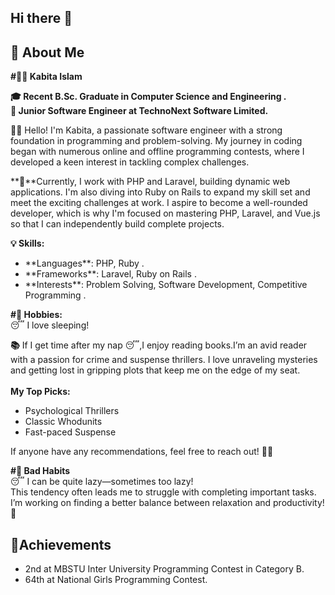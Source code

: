 ## Hi there 👋
## 🌟 About Me
**#👩‍💻 Kabita Islam**

**🎓 Recent B.Sc. Graduate in Computer Science and Engineering .** <br/>
**🚀 Junior Software Engineer at TechnoNext Software Limited.** <br/>


**💁‍♀️** Hello! I'm Kabita, a passionate software engineer with a strong foundation in programming and problem-solving. My journey in coding began with numerous online and offline programming contests, where I developed a keen interest in tackling complex challenges. 

**📍**Currently, I work with PHP and Laravel, building dynamic web applications. I'm also diving into Ruby on Rails to expand my skill set and meet the exciting challenges at work. I aspire to become a well-rounded developer, which is why I'm focused on mastering PHP, Laravel, and Vue.js so that I can independently build complete projects.
<br/>

**💡 Skills:** <br>
<ul>
<li>**Languages**: PHP, Ruby .</li>
<li>**Frameworks**: Laravel, Ruby on Rails .</li>
<li>**Interests**: Problem Solving, Software Development, Competitive Programming .</li>
</ul>

**#🎨 Hobbies:**<br/>
😴 I love sleeping!<br/>

**📚** If I get time after my nap 😴,I enjoy reading books.I’m an avid reader with a passion for crime and suspense thrillers. I love unraveling mysteries and getting lost in gripping plots that keep me on the edge of my seat.<br/><br/>
**My Top Picks:**
<ul>
<li>Psychological Thrillers</li>
<li>Classic Whodunits</li>
<li>Fast-paced Suspense</li>
</ul>
If anyone have any recommendations, feel free to reach out! 💁‍♀️ <br/>

**#🚫 Bad Habits**<br/>
😴 I can be quite lazy—sometimes too lazy!<br>
This tendency often leads me to struggle with completing important tasks. I’m working on finding a better balance between relaxation and productivity! 🫨<br>
## 🏅Achievements
<ul>
<li>2nd at MBSTU Inter University Programming Contest in
Category B.</li>
<li>64th at National Girls Programming Contest.</li>
</ul>

    
    

